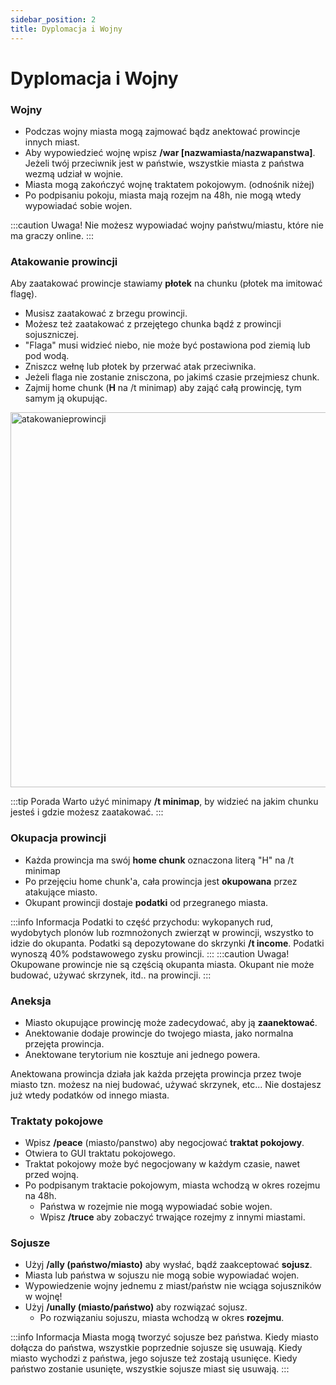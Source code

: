 ```yaml
---
sidebar_position: 2
title: Dyplomacja i Wojny
---
```


# Dyplomacja i Wojny

### Wojny
- Podczas wojny miasta mogą zajmować bądz anektować prowincje innych miast.
- Aby wypowiedzieć wojnę wpisz **/war [nazwamiasta/nazwapanstwa]**. Jeżeli twój przeciwnik jest w państwie, wszystkie miasta z państwa wezmą udział w wojnie.
- Miasta mogą zakończyć wojnę traktatem pokojowym. (odnośnik niżej)
- Po podpisaniu pokoju, miasta mają rozejm na 48h, nie mogą wtedy wypowiadać sobie wojen.

:::caution Uwaga!
Nie możesz wypowiadać wojny państwu/miastu, które nie ma graczy online. 
:::
### Atakowanie prowincji
Aby zaatakować prowincje stawiamy **płotek** na chunku (płotek ma imitować flagę). 
- Musisz zaatakować z brzegu prowincji.
- Możesz też zaatakować z przejętego chunka bądź z prowincji sojuszniczej.
- "Flaga" musi widzieć niebo, nie może być postawiona pod ziemią lub pod wodą.
- Zniszcz wełnę lub płotek by przerwać atak przeciwnika.
- Jeżeli flaga nie zostanie znisczona, po jakimś czasie przejmiesz chunk.
- Zajmij home chunk (**H** na /t minimap) aby zająć całą prowincję, tym samym ją okupując.

<div class="box">
    <img 
    src={require('./img/Gif_1.gif').default}
    alt="atakowanieprowincji"
    width="600"
    />
</div>

:::tip Porada
Warto użyć minimapy **/t minimap**, by widzieć na jakim chunku jesteś i gdzie możesz zaatakować.
:::

### Okupacja prowincji
- Każda prowincja ma swój **home chunk** oznaczona literą "H" na /t minimap
- Po przejęciu home chunk'a, cała prowincja jest **okupowana** przez atakujące miasto.
- Okupant prowincji dostaje **podatki** od przegranego miasta.

:::info Informacja
Podatki to część przychodu: wykopanych rud, wydobytych plonów lub rozmnożonych zwierząt w prowincji, wszystko to idzie do okupanta. Podatki są depozytowane do skrzynki **/t income**. Podatki wynoszą 40% podstawowego zysku prowincji.
:::
:::caution Uwaga!
Okupowane prowincje nie są częścią okupanta miasta. Okupant nie może budować, używać skrzynek, itd.. na prowincji.
:::

### Aneksja
- Miasto okupujące prowincję może zadecydować, aby ją **zaanektować**.
- Anektowanie dodaje prowincje do twojego miasta, jako normalna przejęta prowincja.
- Anektowane terytorium nie kosztuje ani jednego powera.

Anektowana prowincja działa jak każda przejęta prowincja przez twoje miasto tzn. możesz na niej budować, używać skrzynek, etc...
Nie dostajesz już wtedy podatków od innego miasta.

### Traktaty pokojowe
- Wpisz **/peace** (miasto/panstwo) aby negocjować **traktat pokojowy**.
- Otwiera to GUI traktatu pokojowego.
- Traktat pokojowy może być negocjowany w każdym czasie, nawet przed wojną.
- Po podpisanym traktacie pokojowym, miasta wchodzą w okres rozejmu na 48h.
	- Państwa w rozejmie nie mogą wypowiadać sobie wojen.
	- Wpisz **/truce** aby zobaczyć trwające rozejmy z innymi miastami.

### Sojusze
- Użyj **/ally (państwo/miasto)** aby wysłać, bądź zaakceptować **sojusz**.
- Miasta lub państwa w sojuszu nie mogą sobie wypowiadać wojen.
- Wypowiedzenie wojny jednemu z miast/państw nie wciąga sojuszników w wojnę!
- Użyj **/unally (miasto/państwo)** aby rozwiązać sojusz.
	- Po rozwiązaniu sojuszu, miasta wchodzą w okres **rozejmu**.

:::info Informacja
Miasta mogą tworzyć sojusze bez państwa. Kiedy miasto dołącza do państwa, wszystkie poprzednie sojusze się usuwają. Kiedy miasto wychodzi z państwa, jego sojusze też zostają usunięce. Kiedy państwo zostanie usunięte, wszystkie sojusze miast się usuwają.
:::
	











